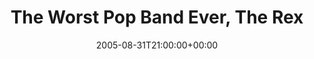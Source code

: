 ---
templateKey: event
guid: 0892bd2d-6eab-11ea-99c5-002590d1d1b0
date: 2005-08-31T21:00:00+00:00
eventTime: '9pm'
title: The Worst Pop Band Ever, The Rex
artist: The Worst Pop Band Ever
city: Toronto
venue: The Rex
group: Tim Shia
guests: Kelly Jefferson,Drew Birston,Daffyd Hughes,Tim Shia
---